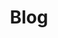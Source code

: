 ---
home: true
heroImage: /nibl.jpg
title: Blog
actionText: Start
actionLink: /guide/worknote
features:
- title: A Blog
  details: 记录日常所得 
- title: For Me
  details: O(∩_∩)O nibilin33@gmail.com
- title: For Interview
  details: https://nibilin33.github.io/nibl-resume/
footer: Copyright © 2019-present

---
